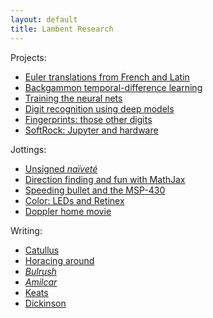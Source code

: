 ```yaml
---
layout: default
title: Lambent Research
---
```


Projects:
  * [Euler translations from French and Latin](/euler)
  * [Backgammon temporal-difference learning](https://github.com/ttdoucet/backgammon)
  * [Training the neural nets](https://github.com/ttdoucet/bgnets)
  * [Digit recognition using deep models](/mnist)
  * [Fingerprints: those other digits](/fingerprints)
  * [SoftRock: Jupyter and hardware](/softrock)

Jottings:
  * [Unsigned *naïveté*](/quiz)
  * [Direction finding and fun with MathJax](/df)
  * [Speeding bullet and the MSP-430](/timer)
  * [Color: LEDs and Retinex](/color)
  * [Doppler home movie](/doppler)

Writing:
  * [Catullus](/catullus)
  * [Horacing around](/horace/horace-1-11.pdf)
  * [*Bulrush*](/bulrush/bulrush.pdf)
  * [*Amilcar*](/amilcar/Amilcar-en.pdf)
  * [Keats](/nightingale)
  * [Dickinson](/dickinson)



